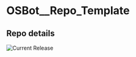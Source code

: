 # OSBot__Repo_Template

## Repo details

![Current Release](https://img.shields.io/badge/release-v0.14.23-blue)
